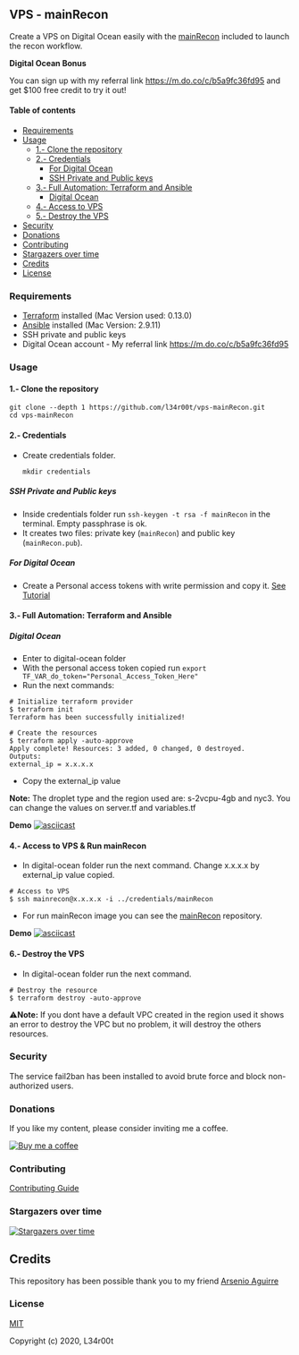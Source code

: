 <h2>VPS - mainRecon</h2>

Create a VPS on Digital Ocean easily with the [mainRecon](https://github.com/l34r00t/mainRecon) included to launch the recon workflow.

**Digital Ocean Bonus**

You can sign up with my referral link <https://m.do.co/c/b5a9fc36fd95> and get $100 free credit to try it out!

#### Table of contents

- [Requirements](#requirements)
- [Usage](#usage)
  - [1.- Clone the repository](#1--clone-the-repository)
  - [2.- Credentials](#2--credentials)
    - [For Digital Ocean](#for-digital-ocean)
    - [SSH Private and Public keys](#ssh-private-and-public-keys)
  - [3.- Full Automation: Terraform and Ansible](#3--terraform-ansible)
    - [Digital Ocean](#digital-ocean)
  - [4.- Access to VPS](#5--access-to-vps)
  - [5.- Destroy the VPS](#6--destroy-the-vps)
- [Security](#shield-security)
- [Donations](#coffee-donations)
- [Contributing](#contributing)
- [Stargazers over time](#chart_with_upwards_trend-stargazers-over-time)
- [Credits](#credits)
- [License](#license)

### Requirements

- [Terraform](https://www.terraform.io/downloads.html) installed (Mac Version used: 0.13.0)
- [Ansible](https://docs.ansible.com/ansible/latest/installation_guide/intro_installation.html) installed (Mac Version: 2.9.11)
- SSH private and public keys
- Digital Ocean account - My referral link <https://m.do.co/c/b5a9fc36fd95>

### Usage

#### 1.- Clone the repository

```console
git clone --depth 1 https://github.com/l34r00t/vps-mainRecon.git
cd vps-mainRecon
```

#### 2.- Credentials

- Create credentials folder.

    ```console
    mkdir credentials
    ```
##### SSH Private and Public keys

- Inside credentials folder run `ssh-keygen -t rsa -f mainRecon` in the terminal. Empty passphrase is ok.
- It creates two files: private key (`mainRecon`) and public key (`mainRecon.pub`).

##### For Digital Ocean

- Create a Personal access tokens with write permission and copy it. [See Tutorial](https://www.digitalocean.com/docs/apis-clis/api/create-personal-access-token/)

#### 3.- Full Automation: Terraform and Ansible

##### Digital Ocean

- Enter to digital-ocean folder
- With the personal access token copied run `export TF_VAR_do_token="Personal_Access_Token_Here"`
- Run the next commands:

```console
# Initialize terraform provider
$ terraform init
Terraform has been successfully initialized!

# Create the resources
$ terraform apply -auto-approve
Apply complete! Resources: 3 added, 0 changed, 0 destroyed.
Outputs:
external_ip = x.x.x.x
```

- Copy the external_ip value

**Note:** The droplet type and the region used are: s-2vcpu-4gb and nyc3. You can change the values on server.tf and variables.tf

**Demo**
[![asciicast](https://asciinema.org/a/360592.svg)](https://asciinema.org/a/360592?t=25&speed=2)


#### 4.- Access to VPS & Run mainRecon

- In digital-ocean folder run the next command. Change x.x.x.x by external_ip value copied.

```Console
# Access to VPS
$ ssh mainrecon@x.x.x.x -i ../credentials/mainRecon
```

- For run mainRecon image you can see the [mainRecon](https://github.com/l34r00t/mainRecon#option-2---use-the-image-from-docker-hub) repository.

**Demo**
[![asciicast](https://asciinema.org/a/356742.svg)](https://asciinema.org/a/356742)

#### 6.- Destroy the VPS

- In digital-ocean folder run the next command.

```Console
# Destroy the resource
$ terraform destroy -auto-approve
```

:warning:**Note:** If you dont have a default VPC created in the region used it shows an error to destroy the VPC but no problem, it will destroy the others resources.

### Security

The service fail2ban has been installed to avoid brute force and block non-authorized users.

### Donations

If you like my content, please consider inviting me a coffee.

[![Buy me a coffee](https://www.buymeacoffee.com/assets/img/custom_images/orange_img.png)](https://www.buymeacoffee.com/l34r00t)

### Contributing

[Contributing Guide](CONTRIBUTING.md)

### Stargazers over time

[![Stargazers over time](https://starchart.cc/l34r00t/vps-mainRecon.svg)](https://starchart.cc/l34r00t/vps-mainRecon)

## Credits

This repository has been possible thank you to my friend [Arsenio Aguirre](https://github.com/aaaguirrep/vps-docker-for-pentest)

### License

[MIT](LICENSE)

Copyright (c) 2020, L34r00t